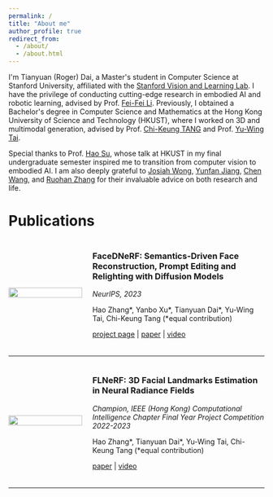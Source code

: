 ```yaml
---
permalink: /
title: "About me"
author_profile: true
redirect_from: 
  - /about/
  - /about.html
---
```


I'm Tianyuan (Roger) Dai, a Master's student in Computer Science at Stanford University, affiliated with the [Stanford Vision and Learning Lab](https://svl.stanford.edu/). I have the privilege of conducting cutting-edge research in embodied AI and robotic learning, advised by Prof. [Fei-Fei Li](https://engineering.stanford.edu/people/fei-fei-li). Previously, I obtained a Bachelor's degree in Computer Science and Mathematics at the Hong Kong University of Science and Technology (HKUST), where I worked on 3D and multimodal generation, advised by Prof. [Chi-Keung TANG](https://cse.hkust.edu.hk/admin/people/faculty/profile/cktang) and Prof. [Yu-Wing Tai](https://yuwingtai.github.io/). 

Special thanks to Prof. [Hao Su](https://cseweb.ucsd.edu/~haosu/), whose talk at HKUST in my final undergraduate semester inspired me to transition from computer vision to embodied AI. I am also deeply grateful to [Josiah Wong](https://jdw.ong/), [Yunfan Jiang](https://yunfanj.com/), [Chen Wang](https://www.chenwangjeremy.net/), and [Ruohan Zhang](https://ai.stanford.edu/~zharu/) for their invaluable advice on both research and life.

Publications
======

<div style="display: flex; align-items: center; margin-bottom: 20px;">
  <div style="width: 30%; margin-right: 20px;">
    <img src="/images/Cover-FaceDNeRF.gif" style="width: 100%;">
  </div>
  <div style="width: 70%;">
    <h3>FaceDNeRF: Semantics-Driven Face Reconstruction, Prompt Editing and Relighting with Diffusion Models</h3>
    <p><em>NeurIPS, 2023</em></p>
    <p>Hao Zhang*, Yanbo Xu*, Tianyuan Dai*, Yu-Wing Tai, Chi-Keung Tang (*equal contribution)</p>
    <p><a href="https://github.com/BillyXYB/FaceDNeRF">project page</a> | <a href="https://arxiv.org/abs/2306.00783">paper</a> | <a href="https://youtu.be/paxqlzW7z1Q">video</a></p>
  </div>
</div>

---

<div style="display: flex; align-items: center; margin-bottom: 20px;">
  <div style="width: 30%; margin-right: 20px;">
    <img src="/images/Cover-FLNeRF.gif" style="width: 100%;">
  </div>
  <div style="width: 70%;">
    <h3>FLNeRF: 3D Facial Landmarks Estimation in Neural Radiance Fields</h3>
    <p><em>Champion, IEEE (Hong Kong) Computational Intelligence Chapter Final Year Project Competition 2022-2023</em></p>
    <p>Hao Zhang*, Tianyuan Dai*, Yu-Wing Tai, Chi-Keung Tang (*equal contribution)</p>
    <p><a href="https://arxiv.org/abs/2211.11202">paper</a> | <a href="https://github.com/ZHANG1023/FLNeRF">video</a></p>
  </div>
</div>

---
